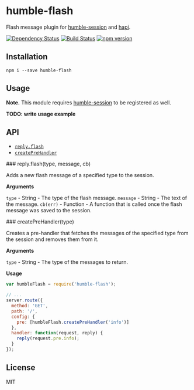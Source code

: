 # humble-flash

Flash message plugin for [humble-session](https://github.com/zkochan/humble-session) and [hapi](http://hapijs.com/).

[![Dependency Status](https://david-dm.org/zkochan/humble-flash/status.svg?style=flat)](https://david-dm.org/zkochan/humble-flash)
[![Build Status](https://travis-ci.org/zkochan/humble-flash.svg?branch=master)](https://travis-ci.org/zkochan/humble-flash)
[![npm version](https://badge.fury.io/js/humble-flash.svg)](http://badge.fury.io/js/humble-flash)


## Installation

```
npm i --save humble-flash
```


## Usage

**Note.** This module requires [humble-session](https://github.com/zkochan/humble-session) to be
registered as well.

**TODO: write usage example**


## API

* [`reply.flash`](flash)
* [`createPreHandler`](createPreHandler)


<a name="flash" />
### reply.flash(type, message, cb)

Adds a new flash message of a specified type to the session.

__Arguments__

`type` - String - The type of the flash message.
`message` - String - The text of the message.
`cb(err)` - Function - A function that is called once the flash message was saved
to the session.


<a name="createPreHandler" />
### createPreHandler(type)

Creates a pre-handler that fetches the messages of the specified type from the
session and removes them from it.

__Arguments__

`type` - String - The type of the messages to return.

__Usage__

```js
var humbleFlash = require('humble-flash');

// ...
server.route({
  method: 'GET',
  path: '/',
  config: {
    pre: [humbleFlash.createPreHandler('info')]
  },
  handler: function(request, reply) {
    reply(request.pre.info);
  }
});
```


## License

MIT
